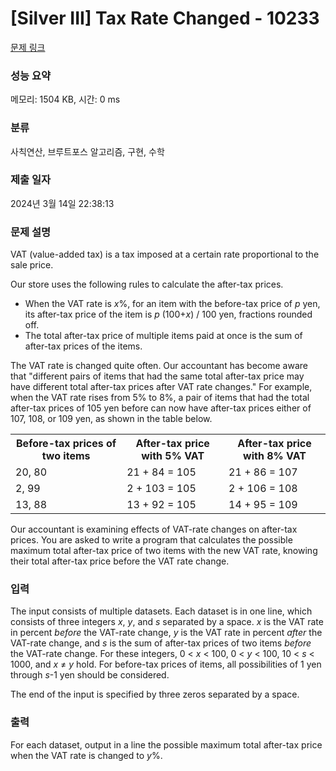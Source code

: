 # [Silver III] Tax Rate Changed - 10233 

[문제 링크](https://www.acmicpc.net/problem/10233) 

### 성능 요약

메모리: 1504 KB, 시간: 0 ms

### 분류

사칙연산, 브루트포스 알고리즘, 구현, 수학

### 제출 일자

2024년 3월 14일 22:38:13

### 문제 설명

<p>VAT (value-added tax) is a tax imposed at a certain rate proportional to the sale price.</p>

<p>Our store uses the following rules to calculate the after-tax prices.</p>

<ul>
	<li>When the VAT rate is <i>x</i>%, for an item with the before-tax price of <i>p</i> yen, its after-tax price of the item is <i>p</i> (100+<i>x</i>) / 100 yen, fractions rounded off.</li>
	<li>The total after-tax price of multiple items paid at once is the sum of after-tax prices of the items.</li>
</ul>

<p>The VAT rate is changed quite often. Our accountant has become aware that "different pairs of items that had the same total after-tax price may have different total after-tax prices after VAT rate changes." For example, when the VAT rate rises from 5% to 8%, a pair of items that had the total after-tax prices of 105 yen before can now have after-tax prices either of 107, 108, or 109 yen, as shown in the table below.</p>

<table class="table table-bordered">
	<tbody>
		<tr>
			<th>Before-tax prices of two items</th>
			<th>After-tax price with 5% VAT</th>
			<th>After-tax price with 8% VAT</th>
		</tr>
		<tr>
			<td>20, 80</td>
			<td>21 + 84 = 105</td>
			<td>21 + 86 = 107</td>
		</tr>
		<tr>
			<td>2, 99</td>
			<td>2 + 103 = 105</td>
			<td>2 + 106 = 108</td>
		</tr>
		<tr>
			<td>13, 88</td>
			<td>13 + 92 = 105</td>
			<td>14 + 95 = 109</td>
		</tr>
	</tbody>
</table>

<p>Our accountant is examining effects of VAT-rate changes on after-tax prices. You are asked to write a program that calculates the possible maximum total after-tax price of two items with the new VAT rate, knowing their total after-tax price before the VAT rate change.</p>

### 입력 

 <p>The input consists of multiple datasets. Each dataset is in one line, which consists of three integers <i>x</i>, <i>y</i>, and <i>s</i> separated by a space. <i>x</i> is the VAT rate in percent <i>before</i> the VAT-rate change, <i>y</i> is the VAT rate in percent <i>after</i> the VAT-rate change, and <i>s</i> is the sum of after-tax prices of two items <i>before</i> the VAT-rate change. For these integers, 0 < <i>x</i> < 100, 0 < <i>y</i> < 100, 10 < <i>s</i> < 1000, and <i>x</i> ≠ <i>y</i> hold. For before-tax prices of items, all possibilities of 1 yen through <i>s</i>-1 yen should be considered.</p>

<p>The end of the input is specified by three zeros separated by a space.</p>

### 출력 

 <p>For each dataset, output in a line the possible maximum total after-tax price when the VAT rate is changed to <i>y</i>%.</p>

